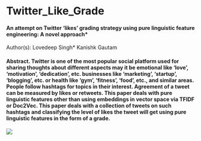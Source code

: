 # Twitter_Like_Grade
#### An attempt on Twitter ‘likes’ grading strategy using pure linguistic feature engineering: A novel approach*

Author(s):
Lovedeep Singh*
Kanishk Gautam

#### Abstract. Twitter is one of the most popular social platform used for sharing thoughts about different aspects may it be emotional like ‘love’, ‘motivation’, ‘dedication’, etc. businesses like ‘marketing’, ‘startup’, ‘blogging’, etc. or health like ‘gym’, ‘fitness’, ‘food’, etc., and similar areas. People follow hashtags for topics in their interest. Agreement of a tweet can be measured by likes or retweets. This paper deals with pure linguistic features other than using embeddings in vector space via TFIDF or Doc2Vec. This paper deals with a collection of tweets on such hashtags and classifying the level of likes the tweet will get using pure linguistic features in the form of a grade.

<img src="https://qqsumo.com/blog/wp-content/uploads/2018/08/buy-twitter-likes-1.jpg">

